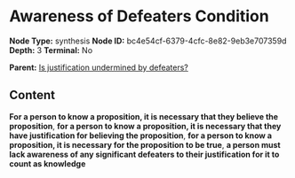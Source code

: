 # Awareness of Defeaters Condition

**Node Type:** synthesis
**Node ID:** bc4e54cf-6379-4cfc-8e82-9eb3e707359d
**Depth:** 3
**Terminal:** No

**Parent:** [Is justification undermined by defeaters?](is-justification-undermined-by-defeaters.md)

## Content

**For a person to know a proposition, it is necessary that they believe the proposition**, **for a person to know a proposition, it is necessary that they have justification for believing the proposition**, **for a person to know a proposition, it is necessary for the proposition to be true**, **a person must lack awareness of any significant defeaters to their justification for it to count as knowledge**
